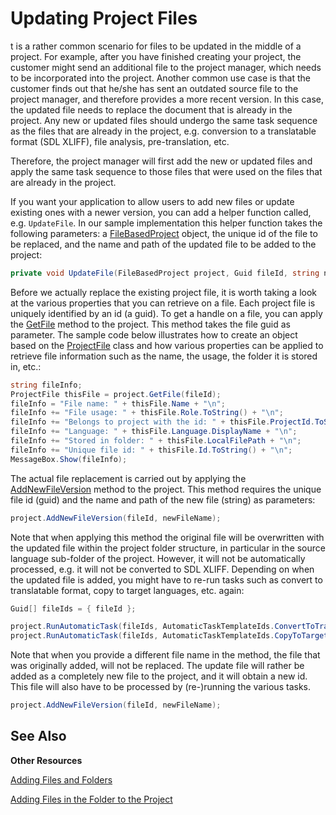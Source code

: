 Updating Project Files
==

t is a rather common scenario for files to be updated in the middle of a project. For example, after you have finished creating your project, the customer might send an additional file to the project manager, which needs to be incorporated into the project. Another common use case is that the customer finds out that he/she has sent an outdated source file to the project manager, and therefore provides a more recent version. In this case, the updated file needs to replace the document that is already in the project. Any new or updated files should undergo the same task sequence as the files that are already in the project, e.g. conversion to a translatable format (SDL XLIFF), file analysis, pre-translation, etc.

Therefore, the project manager will first add the new or updated files and apply the same task sequence to those files that were used on the files that are already in the project.

If you want your application to allow users to add new files or update existing ones with a newer version, you can add a helper function called, e.g. ```UpdateFile```. In our sample implementation this helper function takes the following parameters: a [FileBasedProject](../../../api/projectautomation/Sdl.ProjectAutomation.FileBased.FileBasedProject.yml) object, the unique id of the file to be replaced, and the name and path of the updated file to be added to the project:

```cs
private void UpdateFile(FileBasedProject project, Guid fileId, string newFileName)
```

Before we actually replace the existing project file, it is worth taking a look at the various properties that you can retrieve on a file. Each project file is uniquely identified by an id (a guid). To get a handle on a file, you can apply the [GetFile](../../../api/projectautomation/Sdl.ProjectAutomation.FileBased.FileBasedProject.yml#Sdl_ProjectAutomation_FileBased_FileBasedProject_GetFile_System_Guid_) method to the project. This method takes the file guid as parameter. The sample code below illustrates how to create an object based on the [ProjectFile](../../../api/projectautomation/Sdl.ProjectAutomation.Core.ProjectFile.yml) class and how various properties can be applied to retrieve file information such as the name, the usage, the folder it is stored in, etc.:

```cs
string fileInfo;
ProjectFile thisFile = project.GetFile(fileId);
fileInfo = "File name: " + thisFile.Name + "\n";
fileInfo += "File usage: " + thisFile.Role.ToString() + "\n";
fileInfo += "Belongs to project with the id: " + thisFile.ProjectId.ToString() + "\n";
fileInfo += "Language: " + thisFile.Language.DisplayName + "\n";
fileInfo += "Stored in folder: " + thisFile.LocalFilePath + "\n";
fileInfo += "Unique file id: " + thisFile.Id.ToString() + "\n";
MessageBox.Show(fileInfo);
```

The actual file replacement is carried out by applying the [AddNewFileVersion](../../../api/projectautomation/Sdl.ProjectAutomation.FileBased.FileBasedProject.yml#Sdl_ProjectAutomation_FileBased_FileBasedProject_GetFile_System_Guid_) method to the project. This method requires the unique file id (guid) and the name and path of the new file (string) as parameters:

```cs
project.AddNewFileVersion(fileId, newFileName);
```

Note that when applying this method the original file will be overwritten with the updated file within the project folder structure, in particular in the source language sub-folder of the project. However, it will not be automatically processed, e.g. it will not be converted to SDL XLIFF. Depending on when the updated file is added, you might have to re-run tasks such as convert to translatable format, copy to target languages, etc. again:

```cs
Guid[] fileIds = { fileId };

project.RunAutomaticTask(fileIds, AutomaticTaskTemplateIds.ConvertToTranslatableFormat);
project.RunAutomaticTask(fileIds, AutomaticTaskTemplateIds.CopyToTargetLanguages);
```

Note that when you provide a different file name in the method, the file that was originally added, will not be replaced. The update file will rather be added as a completely new file to the project, and it will obtain a new id. This file will also have to be processed by (re-)running the various tasks.

```cs
project.AddNewFileVersion(fileId, newFileName);
```

See Also
--
**Other Resources**

[Adding Files and Folders](adding_files_and_folders.md)

[Adding Files in the Folder to the Project](../\developing_a_sample_app\adding_file_in_the_folder_to_the_project.md)